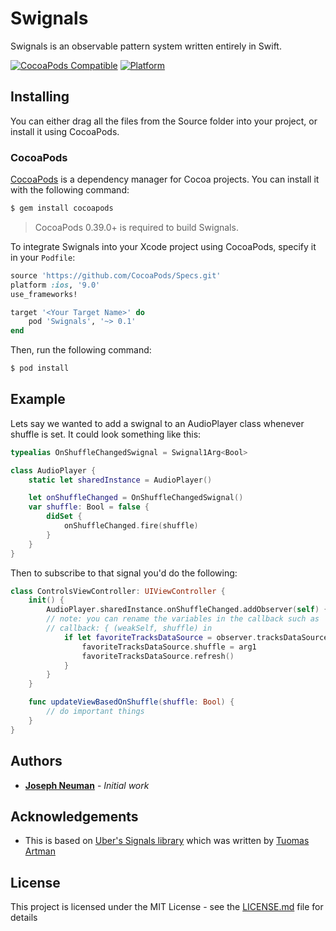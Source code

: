 # Swignals

Swignals is an observable pattern system written entirely in Swift.

[![CocoaPods Compatible](https://img.shields.io/cocoapods/v/Swignals.svg)](https://img.shields.io/cocoapods/v/Swignals.svg)
[![Platform](https://img.shields.io/cocoapods/p/Swignals.svg?style=flat)](http://cocoadocs.org/docsets/Swignals)

## Installing

You can either drag all the files from the Source folder into your project, or install it using CocoaPods.

### CocoaPods

[CocoaPods](http://cocoapods.org) is a dependency manager for Cocoa projects. You can install it with the following command:

```bash
$ gem install cocoapods
```
> CocoaPods 0.39.0+ is required to build Swignals.

To integrate Swignals into your Xcode project using CocoaPods, specify it in your `Podfile`:

```ruby
source 'https://github.com/CocoaPods/Specs.git'
platform :ios, '9.0'
use_frameworks!

target '<Your Target Name>' do
    pod 'Swignals', '~> 0.1'
end
```

Then, run the following command:

```bash
$ pod install
```

## Example

Lets say we wanted to add a swignal to an AudioPlayer class whenever shuffle is set. It could look something like this:

```swift
typealias OnShuffleChangedSwignal = Swignal1Arg<Bool>

class AudioPlayer {
    static let sharedInstance = AudioPlayer()

    let onShuffleChanged = OnShuffleChangedSwignal()
    var shuffle: Bool = false {
        didSet {
            onShuffleChanged.fire(shuffle)
        }
    }
}
```

Then to subscribe to that signal you'd do the following:

```swift
class ControlsViewController: UIViewController {
    init() {
        AudioPlayer.sharedInstance.onShuffleChanged.addObserver(self) { (observer, arg1) in
        // note: you can rename the variables in the callback such as
        // callback: { (weakSelf, shuffle) in
            if let favoriteTracksDataSource = observer.tracksDataSource as? FavoriteTracksDataSource {
                favoriteTracksDataSource.shuffle = arg1
                favoriteTracksDataSource.refresh()
            }
        }
    }

    func updateViewBasedOnShuffle(shuffle: Bool) {
        // do important things
    }
}
```

## Authors

* **[Joseph Neuman](https://twitter.com/finder39)** - *Initial work*

## Acknowledgements

* This is based on [Uber's Signals library](https://github.com/uber/signals-ios) which was written by [Tuomas Artman](https://github.com/artman)

## License

This project is licensed under the MIT License - see the [LICENSE.md](LICENSE.md) file for details
